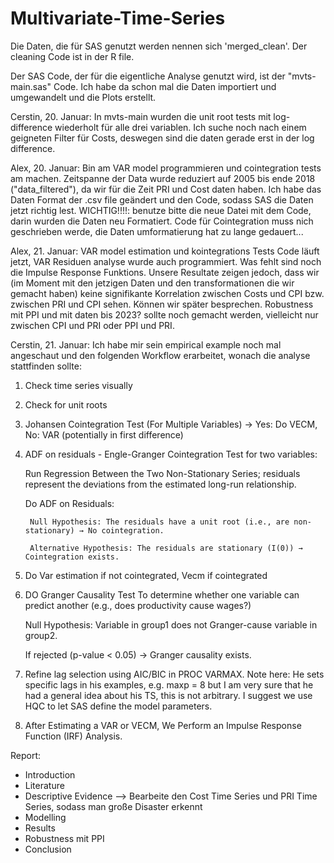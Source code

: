 # Multivariate-Time-Series

Die Daten, die für SAS genutzt werden nennen sich 'merged_clean'. Der cleaning Code ist in der R file.

Der SAS Code, der für die eigentliche Analyse genutzt wird, ist der "mvts-main.sas" Code. Ich habe da schon mal die Daten importiert und umgewandelt und die Plots erstellt. 

Cerstin, 20. Januar: In mvts-main wurden die unit root tests mit log-difference wiederholt für alle drei variablen. Ich suche noch nach einem geigneten Filter für Costs, deswegen sind die daten gerade erst in der log difference.

Alex, 20. Januar: Bin am VAR model programmieren und cointegration tests am machen. Zeitspanne der Data wurde reduziert auf 2005 bis ende 2018 ("data_filtered"), da wir für die Zeit PRI und Cost daten haben. Ich habe das Daten Format der .csv file geändert und den Code, sodass SAS die Daten jetzt richtig lest. WICHTIG!!!!: benutze bitte die neue Datei mit dem Code, darin wurden die Daten neu Formatiert. Code für Cointegration muss nich geschrieben werde, die Daten umformatierung hat zu lange gedauert...

Alex, 21. Januar: VAR model estimation und kointegrations Tests Code läuft jetzt, VAR Residuen analyse wurde auch programmiert. Was fehlt sind noch die Impulse Response Funktions. Unsere Resultate zeigen jedoch, dass wir (im Moment mit den jetzigen Daten und den transformationen die wir gemacht haben) keine signifikante Korrelation zwischen Costs und CPI bzw. zwischen PRI und CPI sehen. Können wir später besprechen. Robustness mit PPI und mit daten bis 2023? sollte noch gemacht werden, vielleicht nur zwischen CPI und PRI oder PPI und PRI.

Cerstin, 21. Januar: Ich habe mir sein empirical example noch mal angeschaut und den folgenden Workflow erarbeitet, wonach die analyse stattfinden sollte:

1) Check time series visually
2) Check for unit roots
3) Johansen Cointegration Test (For Multiple Variables) 
	-> Yes: Do VECM, No: VAR (potentially in first difference)


4) ADF on residuals - Engle-Granger Cointegration Test for two variables:

	Run Regression Between the Two Non-Stationary Series; residuals represent the deviations from the estimated long-run relationship.
		
	Do ADF on Residuals:
		
		Null Hypothesis: The residuals have a unit root (i.e., are non-stationary) → No cointegration.

		Alternative Hypothesis: The residuals are stationary (I(0)) → Cointegration exists.

5) Do Var estimation if not cointegrated, Vecm if cointegrated 
6) DO Granger Causality Test To determine whether one variable 
	can predict another (e.g., does productivity cause wages?)
	
	Null Hypothesis: Variable in group1 does not Granger-cause variable in group2.
	
	If rejected (p-value < 0.05) → Granger causality exists.

7) Refine lag selection using AIC/BIC in PROC VARMAX. Note here: He sets specific lags in his examples, e.g. maxp = 8 but I am very sure that he had a general idea about his TS, this is not arbitrary. I suggest we use HQC to let SAS define the model parameters.

8) After Estimating a VAR or VECM, We Perform an Impulse Response Function (IRF) Analysis.
   


Report: 
- Introduction
- Literature
- Descriptive Evidence --> Bearbeite den Cost Time Series und PRI Time Series, sodass man große Disaster erkennt
- Modelling
- Results
- Robustness mit PPI
- Conclusion
